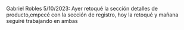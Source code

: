 Gabriel Robles 5/10/2023: Ayer retoqué la sección detalles de producto,empecé con la sección de registro, hoy la retoqué y mañana seguiré trabajando en ambas